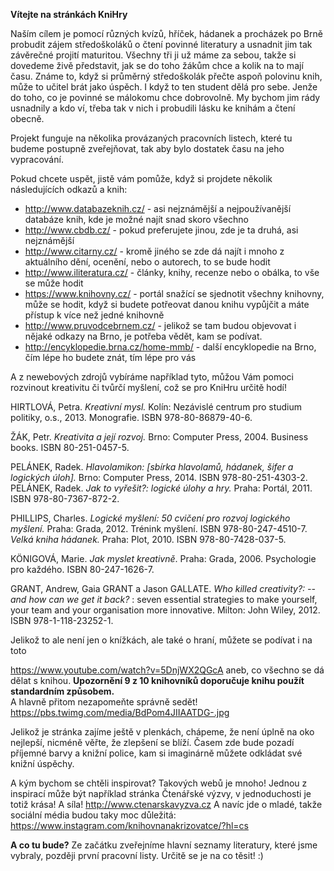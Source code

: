 ﻿ **Vítejte na stránkách KniHry**    

Naším cílem je pomocí různých kvízů, hříček, hádanek a procházek po Brně probudit zájem středoškoláků o čtení povinné literatury a usnadnit jim tak závěrečné projití maturitou. Všechny tři ji už máme za sebou, takže si dovedeme živě představit, jak se do toho žákům chce a kolik na to mají času. Známe to, když si průměrný středoškolák přečte aspoň polovinu knih, může to učitel brát jako úspěch. I když to ten student dělá pro sebe. Jenže do toho, co je povinné se málokomu chce dobrovolně. My bychom jim rády usnadnily a kdo ví, třeba tak v nich i probudili lásku ke knihám a čtení obecně.    

Projekt funguje na několika provázaných pracovních listech, které tu budeme postupně zveřejňovat, tak aby bylo dostatek času na jeho vypracování.    



Pokud chcete uspět, jistě vám pomůže, když si projdete několik následujících odkazů a knih:    
* <http://www.databazeknih.cz/> - asi nejznámější a nejpoužívanější databáze knih, kde je možné najít snad skoro všechno     
* <http://www.cbdb.cz/> - pokud preferujete jinou, zde je ta druhá, asi nejznámější  
* <http://www.citarny.cz/> - kromě jiného se zde dá najít i mnoho z aktuálního dění, ocenění, nebo o autorech, to se bude hodit   
* <http://www.iliteratura.cz/> - články, knihy, recenze nebo o obálka, to vše se může hodit      
* <https://www.knihovny.cz/> - portál snažící se sjednotit všechny knihovny, může se hodit, když si budete potřeovat danou knihu vypůjčit a máte přístup k více než jedné knihovně    
* <http://www.pruvodcebrnem.cz/> - jelikož se tam budou objevovat i nějaké odkazy na Brno, je potřeba vědět, kam se podívat.    
* <http://encyklopedie.brna.cz/home-mmb/> - další encyklopedie na Brno, čím lépe ho budete znát, tím lépe pro vás


A z newebových zdrojů vybíráme například tyto, můžou Vám pomoci rozvinout kreativitu či tvůrčí myšlení, což se pro KniHru určitě hodí!

HIRTLOVÁ, Petra. *Kreativní mysl.* Kolín: Nezávislé centrum pro studium politiky, o.s., 2013. Monografie. ISBN 978-80-86879-40-6.   

ŽÁK, Petr. *Kreativita a její rozvoj.* Brno: Computer Press, 2004. Business books. ISBN 80-251-0457-5.  

PELÁNEK, Radek. *Hlavolamikon: [sbírka hlavolamů, hádanek, šifer a logických úloh].* Brno: Computer Press, 2014. ISBN 978-80-251-4303-2.     
PELÁNEK, Radek. *Jak to vyřešit?: logické úlohy a hry.* Praha: Portál, 2011. ISBN 978-80-7367-872-2.   
  
PHILLIPS, Charles. *Logické myšlení: 50 cvičení pro rozvoj logického myšlení.* Praha: Grada, 2012. Trénink myšlení. ISBN 978-80-247-4510-7.     
*Velká kniha hádanek.* Praha: Plot, 2010. ISBN 978-80-7428-037-5. 

KÖNIGOVÁ, Marie. *Jak myslet kreativně*. Praha: Grada, 2006. Psychologie pro každého. ISBN 80-247-1626-7. 

GRANT, Andrew, Gaia GRANT a Jason GALLATE. *Who killed creativity?: --and how can we get it back?* : seven essential strategies to make yourself, your team and your organisation more innovative. Milton: John Wiley, 2012. ISBN 978-1-118-23252-1.
 


Jelikož to ale není jen o knížkách, ale také o hraní, můžete se podívat i na toto   

<https://www.youtube.com/watch?v=5DnjWX2QGcA> aneb, co všechno se dá dělat s knihou. **Upozornění 9 z 10 knihovníků doporučuje knihu použít standardním způsobem.**    
A hlavně přitom nezapomeňte správně sedět! <https://pbs.twimg.com/media/BdPom4JIIAATDG-.jpg>   



Jelikož je stránka zajíme ještě v plenkách, chápeme, že není úplně na oko nejlepší, nicméně věřte, že zlepšení se blíží. Časem zde bude pozadí příjemné barvy a knižní police, kam si imaginárně můžete odkládat své knižní úspěchy.

A kým bychom se chtěli inspirovat? Takových webů je mnoho! 
Jednou z inspirací může být například stránka Čtenářské výzvy, v jednoduchosti je totiž krása! A síla!
<http://www.ctenarskavyzva.cz> 
A navíc jde o mladé, takže sociální média budou taky moc důležitá:
<https://www.instagram.com/knihovnanakrizovatce/?hl=cs>



**A co tu bude?**
Ze začátku zveřejníme hlavní seznamy literatury, které jsme vybraly, později první pracovní listy. Určitě se je na co těsit! :) 
